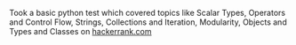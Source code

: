 Took a basic python test which covered topics like Scalar Types, Operators and Control Flow, Strings, Collections and Iteration, Modularity, Objects and Types and Classes on [hackerrank.com](hackerrank.com)
